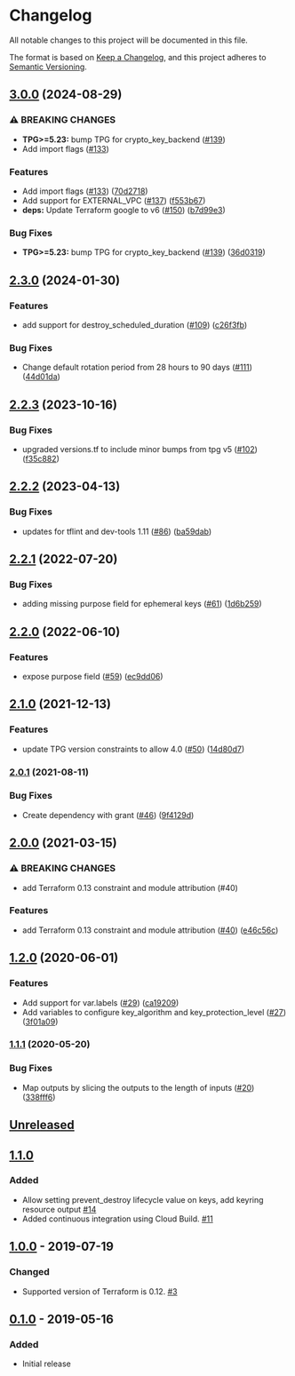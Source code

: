 # Changelog

All notable changes to this project will be documented in this file.

The format is based on
[Keep a Changelog](https://keepachangelog.com/en/1.0.0/),
and this project adheres to
[Semantic Versioning](https://semver.org/spec/v2.0.0.html).

## [3.0.0](https://github.com/terraform-google-modules/terraform-google-kms/compare/v2.3.0...v3.0.0) (2024-08-29)


### ⚠ BREAKING CHANGES

* **TPG>=5.23:** bump TPG for crypto_key_backend ([#139](https://github.com/terraform-google-modules/terraform-google-kms/issues/139))
* Add import flags ([#133](https://github.com/terraform-google-modules/terraform-google-kms/issues/133))

### Features

* Add import flags ([#133](https://github.com/terraform-google-modules/terraform-google-kms/issues/133)) ([70d2718](https://github.com/terraform-google-modules/terraform-google-kms/commit/70d27186756a8fd2860f8107eba511dca5771f8f))
* Add support for EXTERNAL_VPC ([#137](https://github.com/terraform-google-modules/terraform-google-kms/issues/137)) ([f553b67](https://github.com/terraform-google-modules/terraform-google-kms/commit/f553b67d5e8143200a9368e2dd7cbd7e9f455094))
* **deps:** Update Terraform google to v6 ([#150](https://github.com/terraform-google-modules/terraform-google-kms/issues/150)) ([b7d99e3](https://github.com/terraform-google-modules/terraform-google-kms/commit/b7d99e382972642cd5dc33ebc6d4fac7e7e6a36c))


### Bug Fixes

* **TPG>=5.23:** bump TPG for crypto_key_backend ([#139](https://github.com/terraform-google-modules/terraform-google-kms/issues/139)) ([36d0319](https://github.com/terraform-google-modules/terraform-google-kms/commit/36d0319740c7fd751e879df01180e32dcb1cc924))

## [2.3.0](https://github.com/terraform-google-modules/terraform-google-kms/compare/v2.2.3...v2.3.0) (2024-01-30)


### Features

* add support for destroy_scheduled_duration ([#109](https://github.com/terraform-google-modules/terraform-google-kms/issues/109)) ([c26f3fb](https://github.com/terraform-google-modules/terraform-google-kms/commit/c26f3fb91186d809bbc4c7856fe6a73c9b193344))


### Bug Fixes

* Change default rotation period from 28 hours to 90 days  ([#111](https://github.com/terraform-google-modules/terraform-google-kms/issues/111)) ([44d01da](https://github.com/terraform-google-modules/terraform-google-kms/commit/44d01da9fc471b03b48bbf67bc977b7d98a19d79))

## [2.2.3](https://github.com/terraform-google-modules/terraform-google-kms/compare/v2.2.2...v2.2.3) (2023-10-16)


### Bug Fixes

* upgraded versions.tf to include minor bumps from tpg v5 ([#102](https://github.com/terraform-google-modules/terraform-google-kms/issues/102)) ([f35c882](https://github.com/terraform-google-modules/terraform-google-kms/commit/f35c8822ba48b1deff1c996a2cffe83bc9ba59c9))

## [2.2.2](https://github.com/terraform-google-modules/terraform-google-kms/compare/v2.2.1...v2.2.2) (2023-04-13)


### Bug Fixes

* updates for tflint and dev-tools 1.11 ([#86](https://github.com/terraform-google-modules/terraform-google-kms/issues/86)) ([ba59dab](https://github.com/terraform-google-modules/terraform-google-kms/commit/ba59dabda03d1375f63ed2b0c224d99c3bd5702b))

## [2.2.1](https://github.com/terraform-google-modules/terraform-google-kms/compare/v2.2.0...v2.2.1) (2022-07-20)


### Bug Fixes

* adding missing purpose field for ephemeral keys ([#61](https://github.com/terraform-google-modules/terraform-google-kms/issues/61)) ([1d6b259](https://github.com/terraform-google-modules/terraform-google-kms/commit/1d6b259d9796ac1cc76ee424966e2771ee93ee4b))

## [2.2.0](https://github.com/terraform-google-modules/terraform-google-kms/compare/v2.1.0...v2.2.0) (2022-06-10)


### Features

* expose purpose field ([#59](https://github.com/terraform-google-modules/terraform-google-kms/issues/59)) ([ec9dd06](https://github.com/terraform-google-modules/terraform-google-kms/commit/ec9dd06b654b482dd9896adc7ae27f39cf483cf7))

## [2.1.0](https://www.github.com/terraform-google-modules/terraform-google-kms/compare/v2.0.1...v2.1.0) (2021-12-13)


### Features

* update TPG version constraints to allow 4.0 ([#50](https://www.github.com/terraform-google-modules/terraform-google-kms/issues/50)) ([14d80d7](https://www.github.com/terraform-google-modules/terraform-google-kms/commit/14d80d70966ff2ea64481cca83e8acbfff3fa65b))

### [2.0.1](https://www.github.com/terraform-google-modules/terraform-google-kms/compare/v2.0.0...v2.0.1) (2021-08-11)


### Bug Fixes

* Create dependency with grant ([#46](https://www.github.com/terraform-google-modules/terraform-google-kms/issues/46)) ([9f4129d](https://www.github.com/terraform-google-modules/terraform-google-kms/commit/9f4129d87799c1c22c388e1a3808717b09a58ab3))

## [2.0.0](https://www.github.com/terraform-google-modules/terraform-google-kms/compare/v1.2.0...v2.0.0) (2021-03-15)


### ⚠ BREAKING CHANGES

* add Terraform 0.13 constraint and module attribution (#40)

### Features

* add Terraform 0.13 constraint and module attribution ([#40](https://www.github.com/terraform-google-modules/terraform-google-kms/issues/40)) ([e46c56c](https://www.github.com/terraform-google-modules/terraform-google-kms/commit/e46c56c683961ceb750684409cbdfdff4492031d))

## [1.2.0](https://www.github.com/terraform-google-modules/terraform-google-kms/compare/v1.1.1...v1.2.0) (2020-06-01)


### Features

* Add support for var.labels ([#29](https://www.github.com/terraform-google-modules/terraform-google-kms/issues/29)) ([ca19209](https://www.github.com/terraform-google-modules/terraform-google-kms/commit/ca19209f19c4679d9f5d663b05a8c7b9b7edc702))
* Add variables to configure key_algorithm and key_protection_level  ([#27](https://www.github.com/terraform-google-modules/terraform-google-kms/issues/27)) ([3f01a09](https://www.github.com/terraform-google-modules/terraform-google-kms/commit/3f01a09f816da0b39f1ab35bed8f6cea694bed57))

### [1.1.1](https://www.github.com/terraform-google-modules/terraform-google-kms/compare/v1.1.0...v1.1.1) (2020-05-20)


### Bug Fixes

* Map outputs by slicing the outputs to the length of inputs ([#20](https://www.github.com/terraform-google-modules/terraform-google-kms/issues/20)) ([338fff6](https://www.github.com/terraform-google-modules/terraform-google-kms/commit/338fff65ea1ae1cefcb40ed8166268d4400b7038))

## [Unreleased]

## [1.1.0]

### Added

- Allow setting prevent_destroy lifecycle value on keys, add keyring resource output [#14]
- Added continuous integration using Cloud Build. [#11]

## [1.0.0] - 2019-07-19

### Changed

- Supported version of Terraform is 0.12. [#3]

## [0.1.0] - 2019-05-16

### Added

- Initial release

[Unreleased]: https://github.com/terraform-google-modules/terraform-google-kms/compare/v1.0.0...HEAD
[1.1.0]: https://github.com/terraform-google-modules/terraform-google-kms/releases/tag/v1.1.0
[1.0.0]: https://github.com/terraform-google-modules/terraform-google-kms/releases/tag/v1.0.0
[0.1.0]: https://github.com/terraform-google-modules/terraform-google-kms/releases/tag/v0.1.0

[#14]: https://github.com/terraform-google-modules/terraform-google-kms/pull/11
[#11]: https://github.com/terraform-google-modules/terraform-google-kms/pull/11
[#3]: https://github.com/terraform-google-modules/terraform-google-kms/pull/3

